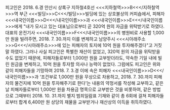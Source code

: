 피고인은 2018. 6.경 안산시 상록구 지하철4호선 <<<지하철역>>>B<<</지하철역>>>역 부근 <<<빌딩>>>C<<</빌딩>>>빌딩에 있는 상호불상의 커피숍에서, 피해자 <<<내국인이름>>>D<<</내국인이름>>>과 <<<내국인이름>>>E<<</내국인이름>>>에게 "내가 모시고 있는 대표님으로부터 곧 320억 원의 자금을 위탁받기로 하였다. 대표의 운전기사 <<<내국인이름>>>F<<</내국인이름>>>의 병원비로 사용할 1,000만 원을 빌려주면, 2018. 7. 30.까지 이를 변제하고 남양주시 <<<시아래주소>>>G<<</시아래주소>>>에 있는 피해자의 토지에 10억 원을 투자해주겠다"고 거짓말 하였다.
그러나 사실 피고인은 특별한 재산이 없었고, 320억 원의 자금을 위탁받을 수도 없었기 때문에, 피해자들로부터 1,000만 원을 교부받더라도, 약속한 기일 내에 빌린 원금을 변제하고, 10억 원을 투자할 의사나 능력이 없었다.
그럼에도 피고인은 위와 같이 피해자들을 기망하여 2018. 7. 3.경 이에 속은 피해자 <<<내국인이름>>>D<<</내국인이름>>>과 ‘조건부로 1,000만 원을 무상으로 차용하고, 2018. 7. 30.까지 피해자의 물건지에 10억 원을 투자해주기로 한다'는 내용의 약정서를 작성해 교부하고, 같은 날 피해자들로부터 1,000만 원을 차용금 명목으로 교부받은 것을 비롯하여, 같은 방법으로 그때부터 2018. 10. 31.까지 별지 범죄일람표 기재와 같이 총 6회에 걸쳐 피해자들로부터 합계 6,400만 원 상당의 재물을 교부받거나 재산상의 이득을 취득하였다.